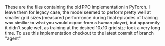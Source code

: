These are the files containing the old PPO implementation in PyTorch. I leave them for legacy case, the model seemed to perform pretty well at smaller grid sizes (measured performance during final episodes of training was similiar to what you would expect from a human player), but apparently it didn't scale well, as training at the desired 10x10 grid size took a very long time. To use this implementation checkout to the latest commit of branch "agent"